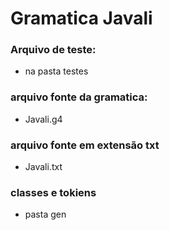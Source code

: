# Gramatica Javali

### Arquivo de teste:
- na pasta testes

### arquivo fonte da gramatica:

- Javali.g4

### arquivo fonte em extensão txt

- Javali.txt

### classes e tokiens

- pasta gen